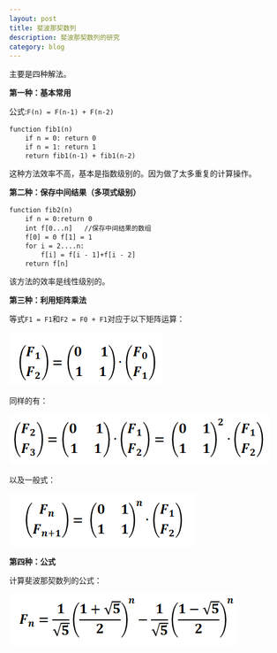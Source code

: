```yaml
---
layout: post
title: 斐波那契数列
description: 斐波那契数列的研究
category: blog
---
```


主要是四种解法。

**第一种：基本常用**

公式:`F(n) = F(n-1) + F(n-2)`

```
function fib1(n)
    if n = 0: return 0
    if n = 1: return 1
    return fib1(n-1) + fib1(n-2)

```

这种方法效率不高，基本是指数级别的。因为做了太多重复的计算操作。

**第二种：保存中间结果（多项式级别）**

```
function fib2(n)
    if n = 0:return 0
    int f[0...n]   //保存中间结果的数组
    f[0] = 0 f[1] = 1
    for i = 2....n:
        f[i] = f[i - 1]+f[i - 2]
    return f[n]

```
该方法的效率是线性级别的。

**第三种：利用矩阵乘法**

等式`F1 = F1`和`F2 = F0 + F1`对应于以下矩阵运算：

![图片1](/images/fib1.jpg)

同样的有：

![图片2](/images/fib2.jpg)

以及一般式：

![图片3](/images/fib3.jpg)

**第四种：公式**

计算斐波那契数列的公式：

![图片4](/images/fib4.jpg)




